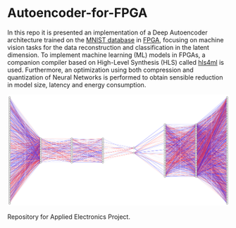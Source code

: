 # Autoencoder-for-FPGA
In this repo it is presented an implementation of a Deep Autoencoder architecture trained
on the [MNIST database](https://en.wikipedia.org/wiki/MNIST_database) in [FPGA](https://en.wikipedia.org/wiki/Field-programmable_gate_arrayFPGA), focusing on machine vision tasks for the data reconstruction and classification in the latent dimension.
To implement machine learning (ML) models in FPGAs, a companion compiler based on High-Level Synthesis (HLS) called [hls4ml](https://fastmachinelearning.org/hls4ml/#:~:text=hls4ml%20is%20a%20Python%20package,configured%20for%20your%20use%2Dcase!) is used.
Furthermore, an optimization using both compression
and quantization of Neural Networks is performed to obtain sensible reduction in model size, latency and energy consumption.

<p align="center">
    <img src="ae_reco.png" width="700"\>
</p>


Repository for Applied Electronics Project.
